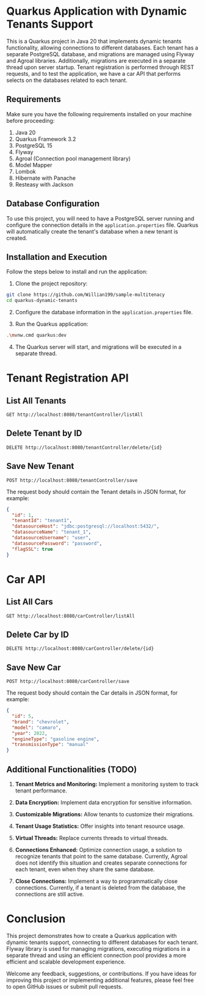 # Quarkus Application with Dynamic Tenants Support

This is a Quarkus project in Java 20 that implements dynamic tenants functionality, allowing connections to different databases. Each tenant has a separate PostgreSQL database, and migrations are managed using Flyway and Agroal libraries. Additionally, migrations are executed in a separate thread upon server startup. Tenant registration is performed through REST requests, and to test the application, we have a car API that performs selects on the databases related to each tenant.

## Requirements

Make sure you have the following requirements installed on your machine before proceeding:

1. Java 20
2. Quarkus Framework 3.2
3. PostgreSQL 15
4. Flyway
5. Agroal (Connection pool management library)
6. Model Mapper
7. Lombok
8. Hibernate with Panache
9. Resteasy with Jackson

## Database Configuration

To use this project, you will need to have a PostgreSQL server running and configure the connection details in the `application.properties` file. Quarkus will automatically create the tenant's database when a new tenant is created.

## Installation and Execution

Follow the steps below to install and run the application:

1. Clone the project repository:

```bash
git clone https://github.com/Willian199/sample-multitenacy
cd quarkus-dynamic-tenants
```

2. Configure the database information in the `application.properties` file.

3. Run the Quarkus application:

```bash
.\mvnw.cmd quarkus:dev 
```

4. The Quarkus server will start, and migrations will be executed in a separate thread.

# Tenant Registration API

## List All Tenants

```
GET http://localhost:8080/tenantController/listAll
```

## Delete Tenant by ID

```
DELETE http://localhost:8080/tenantController/delete/{id}
```

## Save New Tenant

```
POST http://localhost:8080/tenantController/save
```

The request body should contain the Tenant details in JSON format, for example:

```json
{
  "id": 1,
  "tenantId": "tenant1",
  "datasourceHost": "jdbc:postgresql://localhost:5432/",
  "datasourceName": "tenant_1",
  "datasourceUsername": "user",
  "datasourcePassword": "password",
  "flagSSL": true
}
```

# Car API

## List All Cars

```
GET http://localhost:8080/carController/listAll
```

## Delete Car by ID

```
DELETE http://localhost:8080/carController/delete/{id}
```

## Save New Car

```
POST http://localhost:8080/carController/save
```

The request body should contain the Car details in JSON format, for example:

```json
{
  "id": 5,
  "brand": "chevrolet",
  "model": "camaro",
  "year": 2022,
  "engineType": "gasoline engine",
  "transmissionType": "manual"
}
```

## Additional Functionalities (TODO)

1. **Tenant Metrics and Monitoring:** Implement a monitoring system to track tenant performance.

2. **Data Encryption:** Implement data encryption for sensitive information.

3. **Customizable Migrations:** Allow tenants to customize their migrations.

4. **Tenant Usage Statistics:** Offer insights into tenant resource usage.
   
5. **Virtual Threads:** Replace currents threads to virtual threads.

6. **Connections Enhanced:** Optimize connection usage, a solution to recognize tenants that point to the same database. Currently, Agroal does not identify this situation and creates separate connections for each tenant, even when they share the same database.

7. **Close Connections:** Implement a way to programmatically close connections. Currently, if a tenant is deleted from the database, the connections are still active. 


# Conclusion
This project demonstrates how to create a Quarkus application with dynamic tenants support, connecting to different databases for each tenant. Flyway library is used for managing migrations, executing migrations in a separate thread and using an efficient connection pool provides a more efficient and scalable development experience.

Welcome any feedback, suggestions, or contributions. If you have ideas for improving this project or implementing additional features, please feel free to open GitHub issues or submit pull requests.
